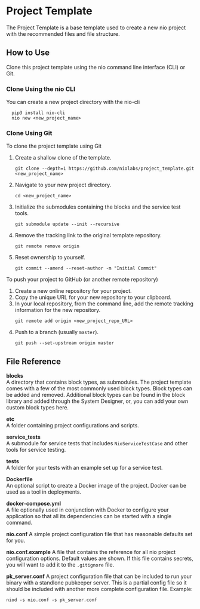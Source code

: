 # Project Template

The Project Template is a base template used to create a new nio project with the recommended files and file structure.

## How to Use

  Clone this project template using the nio command line interface (CLI) or Git.

### Clone Using the nio CLI

You can create a new project directory with the nio-cli

  ```
    pip3 install nio-cli
    nio new <new_project_name>
  ```

### Clone Using Git

To clone the project template using Git
1. Create a shallow clone of the template.
    ```
    git clone --depth=1 https://github.com/niolabs/project_template.git <new_project_name>
    ```
1. Navigate to your new project directory.
    ```
    cd <new_project_name>
    ```
1. Initialize the submodules containing the blocks and the service test tools.
    ```
    git submodule update --init --recursive
    ```
1. Remove the tracking link to the original template repository.
    ```
    git remote remove origin
    ```
1. Reset ownership to yourself.
    ```
    git commit --amend --reset-author -m "Initial Commit"
    ```
To push your project to GitHub (or another remote repository)

1. Create a new online repository for your project.
1. Copy the unique URL for your new repository to your clipboard.
1. In your local repository, from the command line, add the remote tracking information for the new repository.
    ```
    git remote add origin <new_project_repo_URL>
    ```
1. Push to a branch (usually `master`).
    ```
    git push --set-upstream origin master
    ```

## File Reference

**blocks**<br>A directory that contains block types, as submodules. The project template comes with a few of the most commonly used block types. Block types can be added and removed. Additional block types can be found in the block library and added through the System Designer, or, you can add your own custom block types here.

**etc**
<br>A folder containing project configurations and scripts.

**service_tests**<br>A submodule for service tests that includes `NioServiceTestCase` and other tools for service testing.

**tests**<br>A folder for your tests with an example set up for a service test.

**Dockerfile**<br>An optional script to create a Docker image of the project. Docker can be used as a tool in deployments.

**docker-compose.yml**<br>A file optionally used in conjunction with Docker to configure your application so that all its dependencies can be started with a single command.

**nio.conf**
A simple project configuration file that has reasonable defaults set for you.

**nio.conf.example**
A file that contains the reference for all nio project configuration options. Default values are shown. If this file contains secrets, you will want to add it to the `.gitignore` file.

**pk_server.conf**
A project configuration file that can be included to run your binary with a standlone pubkeeper server. This is a partial config file so it should be included with another more complete configuration file. Example:
```
niod -s nio.conf -s pk_server.conf
```
